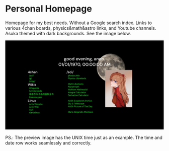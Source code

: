 # Personal Homepage
Homepage for my best needs. Without a Google search index. Links to various 4chan boards, physics&math&astro links, and Youtube channels. Asuka themed with dark backgrounds. See the image below.

![Preview](./imgs/preview.jpg)

PS.: The preview image has the UNIX time just as an example. The time and date row works seamlessly and correctly.
